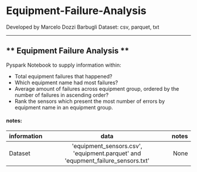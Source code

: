 # Equipment-Failure-Analysis
Developed by Marcelo Dozzi Barbugli
Dataset: csv, parquet, txt

__________________________________________________________________


## ** Equipment Failure Analysis **
Pyspark Notebook to supply information within:
* Total equipment failures that happened?
* Which equipment name had most failures?
* Average amount of failures across equipment group, ordered by the number of failures in ascending order?
* Rank the sensors which present the most number of errors by equipment name in an equipment group.

#### notes:
| information | data | notes |
|-------------|:-----------:|------------:|
| Dataset | 'equipment_sensors.csv', 'equipment.parquet' and 'equpment_failure_sensors.txt' | None |
